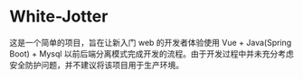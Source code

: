 # White-Jotter
这是一个简单的项目，旨在让新入门 web 的开发者体验使用 Vue + Java(Spring Boot) + Mysql 以前后端分离模式完成开发的流程。由于开发过程中并未充分考虑安全防护问题，并不建议将该项目用于生产环境。
